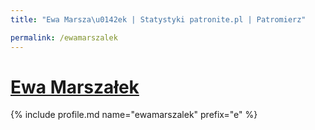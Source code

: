 ```yaml
---
title: "Ewa Marsza\u0142ek | Statystyki patronite.pl | Patromierz"

permalink: /ewamarszalek
---
```


# [Ewa Marszałek](https://patronite.pl/ewamarszalek)

{% include profile.md name="ewamarszalek" prefix="e" %}
